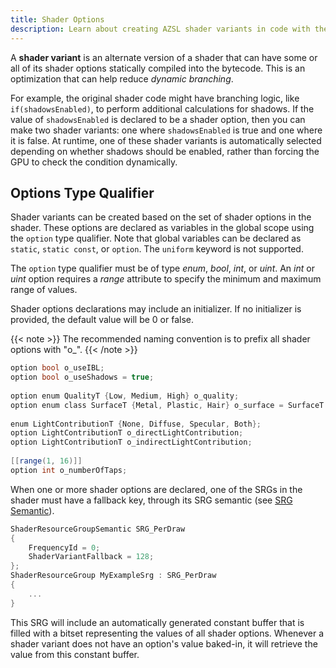 ```yaml
---
title: Shader Options
description: Learn about creating AZSL shader variants in code with the 'option' keyword.
---
```

A **shader variant** is an alternate version of a shader that can have some or all of its shader options statically compiled into the bytecode. This is an optimization that can help reduce *dynamic branching*. 

For example, the original shader code might have branching logic, like `if(shadowsEnabled)`, to perform additional calculations for shadows. If the value of `shadowsEnabled` is declared to be a shader option, then you can make two shader variants: one where `shadowsEnabled` is true and one where it is false. At runtime, one of these shader variants is automatically selected depending on whether shadows should be enabled, rather than forcing the GPU to check the condition dynamically.

<!-- [todo] For more information on Shader Variants, see __ -->

<!-- @csantora Using "Atom Asset Builder" based on your previous comment in Materials PR. I want to make sure it is applicable here too. Yes/no/maybe? -->

<!-- [
    NOTE FOR DEVS:
- What does it mean for options to be "dynamic"?
- How are shader variants optimized?
] --> 

## Options Type Qualifier
Shader variants can be created based on the set of shader options in the shader. These options are declared as variables in the global scope using the `option` type qualifier. Note that global variables can be declared as `static`, `static const`, or `option`. The `uniform` keyword is not supported.

The `option` type qualifier must be of type *enum*, *bool*, *int*, or *uint*. An *int* or *uint* option requires a *range* attribute to specify the minimum and maximum range of values.

Shader options declarations may include an initializer. If no initializer is provided, the default value will be 0 or false.

{{< note >}}
The recommended naming convention is to prefix all shader options with "o_".
{{< /note >}}

```glsl
option bool o_useIBL;
option bool o_useShadows = true;
 
option enum QualityT {Low, Medium, High} o_quality;
option enum class SurfaceT {Metal, Plastic, Hair} o_surface = SurfaceT::Metal;
 
enum LightContributionT {None, Diffuse, Specular, Both};
option LightContributionT o_directLightContribution;
option LightContributionT o_indirectLightContribution;
 
[[range(1, 16)]]
option int o_numberOfTaps;
```

When one or more shader options are declared, one of the SRGs in the shader must have a fallback key, through its SRG semantic (see [SRG Semantic](#srg-semantics-shaderresourcegroupsemantic)).

```glsl
ShaderResourceGroupSemantic SRG_PerDraw
{
    FrequencyId = 0;
    ShaderVariantFallback = 128;
};
ShaderResourceGroup MyExampleSrg : SRG_PerDraw
{
    ...
}
```

This SRG will include an automatically generated constant buffer that is filled with a bitset representing the values of all shader options. Whenever a shader variant does not have an option's value baked-in, it will retrieve the value from this constant buffer.